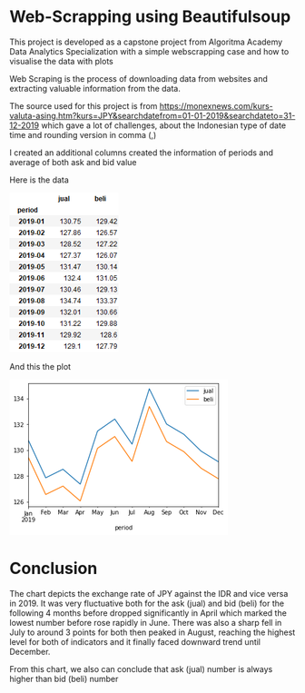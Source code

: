 # Web-Scrapping using Beautifulsoup

This project is developed as a capstone project from Algoritma Academy Data Analytics Specialization with a simple webscrapping case and how to visualise the data with plots

Web Scraping is the process of downloading data from websites and extracting valuable information from the data. 

The source used for this project is from https://monexnews.com/kurs-valuta-asing.htm?kurs=JPY&searchdatefrom=01-01-2019&searchdateto=31-12-2019 which gave a lot of challenges, about the Indonesian type of date time and rounding version in comma (,)

I created an additional columns created the information of periods and average of both ask and bid value

Here is the data

![](assets/result.png)

And this the plot

![](assets/plot.png)

# Conclusion

The chart depicts the exchange rate of JPY against the IDR and vice versa in 2019. It was very fluctuative both for the ask (jual) and bid (beli) for the following 4 months before dropped significantly in April which marked the lowest number before rose rapidly in June. There was also a sharp fell in July to around 3 points for both then peaked in August, reaching the highest level for both of indicators and it finally faced downward trend until December.

From this chart, we also can conclude that ask (jual) number is always higher than bid (beli) number
